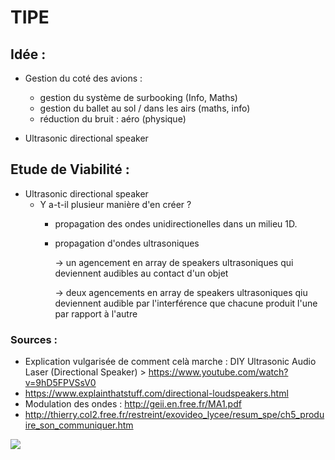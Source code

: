 # TIPE

## Idée :

+ Gestion du coté des avions :
  - gestion du système de surbooking (Info, Maths)
  - gestion du ballet au sol / dans les airs (maths, info)
  - réduction du bruit : aéro (physique)

+ Ultrasonic directional speaker 

## Etude de Viabilité :

+ Ultrasonic directional speaker 
  - Y a-t-il plusieur manière d'en créer ?
     * propagation des ondes unidirectionelles dans un milieu 1D.
     * propagation d'ondes ultrasoniques 

         -> un agencement en array de speakers ultrasoniques qui deviennent audibles au contact d'un objet
         
         -> deux agencements en array de speakers ultrasoniques qiu deviennent audible par l'interférence que chacune produit l'une par rapport à l'autre
         
### Sources :
+ Explication vulgarisée de comment celà marche : DIY Ultrasonic Audio Laser (Directional Speaker) > https://www.youtube.com/watch?v=9hD5FPVSsV0
+ https://www.explainthatstuff.com/directional-loudspeakers.html
+ Modulation des ondes : http://geii.en.free.fr/MA1.pdf
+ http://thierry.col2.free.fr/restreint/exovideo_lycee/resum_spe/ch5_produire_son_communiquer.htm
<img src="https://www.mdpi.com/sensors/sensors-20-02148/article_deploy/html/images/sensors-20-02148-g001.png">


